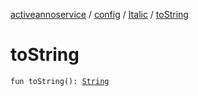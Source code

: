 [activeannoservice](../../index.md) / [config](../index.md) / [Italic](index.md) / [toString](./to-string.md)

# toString

`fun toString(): `[`String`](https://kotlinlang.org/api/latest/jvm/stdlib/kotlin/-string/index.html)